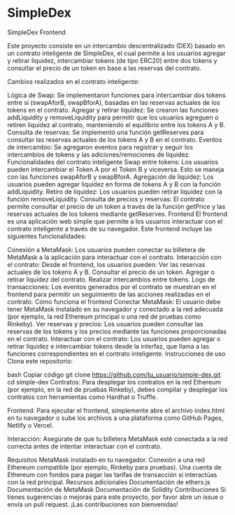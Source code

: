 # SimpleDex
 SimpleDex Frontend

Este proyecto consiste en un intercambio descentralizado (DEX) basado en un contrato inteligente de SimpleDex, el cual permite a los usuarios agregar y retirar liquidez, intercambiar tokens (de tipo ERC20) entre dos tokens y consultar el precio de un token en base a las reservas del contrato.

Cambios realizados en el contrato inteligente:

Lógica de Swap: Se implementaron funciones para intercambiar dos tokens entre sí (swapAforB, swapBforA), basadas en las reservas actuales de los tokens en el contrato.
Agregar y retirar liquidez: Se crearon las funciones addLiquidity y removeLiquidity para permitir que los usuarios agreguen o retiren liquidez al contrato, manteniendo el equilibrio entre los tokens A y B.
Consulta de reservas: Se implementó una función getReserves para consultar las reservas actuales de los tokens A y B en el contrato.
Eventos de intercambio: Se agregaron eventos para registrar y seguir los intercambios de tokens y las adiciones/remociones de liquidez.
Funcionalidades del contrato inteligente
Swap entre tokens: Los usuarios pueden intercambiar el Token A por el Token B y viceversa. Esto se maneja con las funciones swapAforB y swapBforA.
Agregación de liquidez: Los usuarios pueden agregar liquidez en forma de tokens A y B con la función addLiquidity.
Retiro de liquidez: Los usuarios pueden retirar liquidez con la función removeLiquidity.
Consulta de precios y reservas: El contrato permite consultar el precio de un token a través de la función getPrice y las reservas actuales de los tokens mediante getReserves.
Frontend
El frontend es una aplicación web simple que permite a los usuarios interactuar con el contrato inteligente a través de su navegador. Este frontend incluye las siguientes funcionalidades:

Conexión a MetaMask: Los usuarios pueden conectar su billetera de MetaMask a la aplicación para interactuar con el contrato.
Interacción con el contrato: Desde el frontend, los usuarios pueden:
Ver las reservas actuales de los tokens A y B.
Consultar el precio de un token.
Agregar o retirar liquidez del contrato.
Realizar intercambios entre tokens.
Logs de transacciones: Los eventos generados por el contrato se muestran en el frontend para permitir un seguimiento de las acciones realizadas en el contrato.
Cómo funciona el frontend
Conectar MetaMask: El usuario debe tener MetaMask instalado en su navegador y conectado a la red adecuada (por ejemplo, la red Ethereum principal o una red de pruebas como Rinkeby).
Ver reservas y precios: Los usuarios pueden consultar las reservas de los tokens y los precios mediante las funciones proporcionadas en el contrato.
Interactuar con el contrato: Los usuarios pueden agregar o retirar liquidez e intercambiar tokens desde la interfaz, que llama a las funciones correspondientes en el contrato inteligente.
Instrucciones de uso
Clona este repositorio:

bash
Copiar código
git clone https://github.com/tu_usuario/simple-dex.git
cd simple-dex
Contratos: Para desplegar los contratos en la red Ethereum (por ejemplo, en la red de pruebas Rinkeby), debes compilar y desplegar los contratos con herramientas como Hardhat o Truffle.

Frontend: Para ejecutar el frontend, simplemente abre el archivo index.html en tu navegador o sube los archivos a una plataforma como GitHub Pages, Netlify o Vercel.

Interacción: Asegúrate de que tu billetera MetaMask esté conectada a la red correcta antes de intentar interactuar con el contrato.

Requisitos
MetaMask instalado en tu navegador.
Conexión a una red Ethereum compatible (por ejemplo, Rinkeby para pruebas).
Una cuenta de Ethereum con fondos para pagar las tarifas de transacción si interactúas con la red principal.
Recursos adicionales
Documentación de ethers.js
Documentación de MetaMask
Documentación de Solidity
Contribuciones
Si tienes sugerencias o mejoras para este proyecto, por favor abre un issue o envía un pull request. ¡Las contribuciones son bienvenidas!
